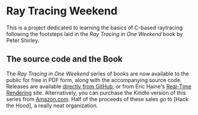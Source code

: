 Ray Tracing Weekend
====================================================================================================

This is a project dedicated to learning the basics of C-based raytracing following the footsteps
laid in the _Ray Tracing in One Weekend_ book by Peter Shirley.

## The source code and the Book
The _Ray Tracing in One Weekend_ series of books are now available to the public for free in PDF
form, along with the accompanying source code. Releases are available [directly from GitHub], or
from Eric Haine's [Real-Time Rendering] site. Alternatively, you can purchase the Kindle version of
this series from [Amazon.com]. Half of the proceeds of these sales go to [Hack the Hood], a really
neat organization.

[Amazon.com]:           https://amazon.com/dp/B01B5AODD8
[directly from GitHub]:     https://github.com/petershirley/raytracinginoneweekend/releases/
[Real-Time Rendering]:  http://www.realtimerendering.com/#books-small-table